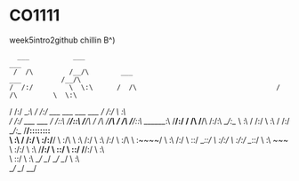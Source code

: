 # CO1111
week5intro2github
chillin B^)


      ___           ___                                                               ___     
     /  /\         /__/\        ___                                     ___          /__/\    
    /  /:/         \  \:\      /  /\                                   /  /\         \  \:\   
   /  /:/           \__\:\    /  /:/      ___     ___   ___     ___   /  /:/          \  \:\  
  /  /:/  ___   ___ /  /::\  /__/::\     /__/\   /  /\ /__/\   /  /\ /__/::\      _____\__\:\ 
 /__/:/  /  /\ /__/\  /:/\:\ \__\/\:\__  \  \:\ /  /:/ \  \:\ /  /:/ \__\/\:\__  /__/::::::::\
 \  \:\ /  /:/ \  \:\/:/__\/    \  \:\/\  \  \:\  /:/   \  \:\  /:/     \  \:\/\ \  \:\~~\~~\/
  \  \:\  /:/   \  \::/          \__\::/   \  \:\/:/     \  \:\/:/       \__\::/  \  \:\  ~~~ 
   \  \:\/:/     \  \:\          /__/:/     \  \::/       \  \::/        /__/:/    \  \:\     
    \  \::/       \  \:\         \__\/       \__\/         \__\/         \__\/      \  \:\    
     \__\/         \__\/                                                             \__\/    

